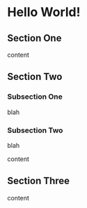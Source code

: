 # Hello World!

[](toc)

## Section One

content

## Section Two

### Subsection One

blah

### Subsection Two

blah

content

## Section Three

content
